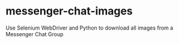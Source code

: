 # messenger-chat-images
Use Selenium WebDriver and Python to download all images from a Messenger Chat Group
